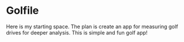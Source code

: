 # Golfile
Here is my starting space. The plan is create an app for measuring golf drives for deeper analysis. 
This is simple and fun golf app!
